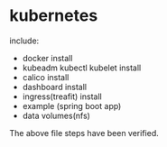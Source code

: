 # kubernetes
include:
- docker install
- kubeadm kubectl kubelet install
- calico install
- dashboard install
- ingress(treafit) install
- example (spring boot app)
- data volumes(nfs)

The above file steps have been verified.

